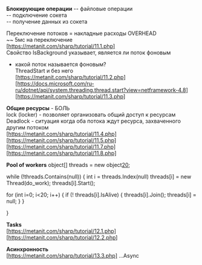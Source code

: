 **Блокирующие операции** 
-- файловые операции  
-- подключение сокета  
-- получение данных из сокета  

Переключение потоков = накладные расходы OVERHEAD   
~~ 5мс на переключение  
[https://metanit.com/sharp/tutorial/11.1.php]  
Свойство IsBackground указывает, является ли поток фоновым   
- какой поток называется фоновым?  
ThreadStart и без него  
[https://metanit.com/sharp/tutorial/11.2.php] 
[https://docs.microsoft.com/ru-ru/dotnet/api/system.threading.thread.start?view=netframework-4.8]  
[https://metanit.com/sharp/tutorial/11.3.php]

**Общие ресурсы** - БОЛЬ  
lock (locker) - позволяет организовать общий доступ к ресурсам  
Deadlock - ситуация когда оба потока ждут ресурса, захваченного другим потоком  
[https://metanit.com/sharp/tutorial/11.4.php]
[https://metanit.com/sharp/tutorial/11.5.php]
[https://metanit.com/sharp/tutorial/11.7.php]
[https://metanit.com/sharp/tutorial/11.8.php]


**Pool of workers** 
object[] threads = new object[20]();

while (!threads.Contains(null))
{
  int i = threads.Index(null)
  threads[i] = new Thread(do_work);
  threads[i].Start();
  
  for (int i=0; i<20; i++)
  {
    if (! threads[i].IsAlive)
    {
      threads[i].Join();
      threads[i] = null;
    }
  }
  
  
}


**Tasks**   
[https://metanit.com/sharp/tutorial/12.1.php]
[https://metanit.com/sharp/tutorial/12.2.php]




**Асинхронность**  
[https://metanit.com/sharp/tutorial/13.3.php]
...Async
